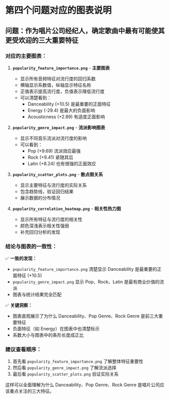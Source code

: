 # 第四个问题对应的图表说明

## 问题：作为唱片公司经纪人，确定歌曲中最有可能使其更受欢迎的三大重要特征

### 对应的主要图表：

1. **`popularity_feature_importance.png`** - **主要图表**
   - 显示所有音频特征对流行度的回归系数
   - 横轴显示系数值，纵轴显示特征名称
   - 正值表示提高流行度，负值表示降低流行度
   - 可以清楚看到：
     - Danceability (+10.5) 是最重要的正面特征
     - Energy (-29.4) 是最大的负面影响
     - Acousticness (+2.89) 有适度正面影响

2. **`popularity_genre_impact.png`** - **流派影响图表**
   - 显示不同音乐流派对流行度的影响
   - 可以看到：
     - Pop (+9.69) 流派效应最强
     - Rock (+9.41) 紧随其后
     - Latin (+8.24) 也有很强的正面效应

3. **`popularity_scatter_plots.png`** - **散点图关系**
   - 显示主要特征与流行度的实际关系
   - 包含趋势线，验证回归结果
   - 展示数据的分布情况

4. **`popularity_correlation_heatmap.png`** - **相关性热力图**
   - 显示所有特征与流行度的相关性
   - 颜色深浅表示相关性强弱
   - 补充回归分析的发现

### 结论与图表的一致性：

✅ **一致的发现：**
- `popularity_feature_importance.png` 清楚显示 Danceability 是最重要的正面特征 (+10.5)
- `popularity_genre_impact.png` 显示 Pop、Rock、Latin 是最有商业价值的流派
- 图表与统计结果完全匹配

✅ **关键洞察：**
- 图表直观展示了为什么 Danceability、Pop Genre、Rock Genre 是前三大重要特征
- 负面特征（如 Energy）在图表中也清楚标示
- 系数大小与图表中的条形长度成正比

### 建议查看顺序：
1. 首先看 `popularity_feature_importance.png` 了解整体特征重要性
2. 然后看 `popularity_genre_impact.png` 了解流派选择
3. 最后看 `popularity_scatter_plots.png` 验证实际关系

这样可以全面理解为什么 Danceability、Pop Genre、Rock Genre 是唱片公司应该重点关注的三大特征。